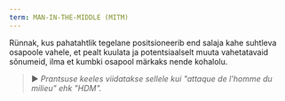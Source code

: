 ```yaml
---
term: MAN-IN-THE-MIDDLE (MITM)
---
```


Rünnak, kus pahatahtlik tegelane positsioneerib end salaja kahe suhtleva osapoole vahele, et pealt kuulata ja potentsiaalselt muuta vahetatavaid sõnumeid, ilma et kumbki osapool märkaks nende kohalolu.

> ► *Prantsuse keeles viidatakse sellele kui "attaque de l'homme du milieu" ehk "HDM".*